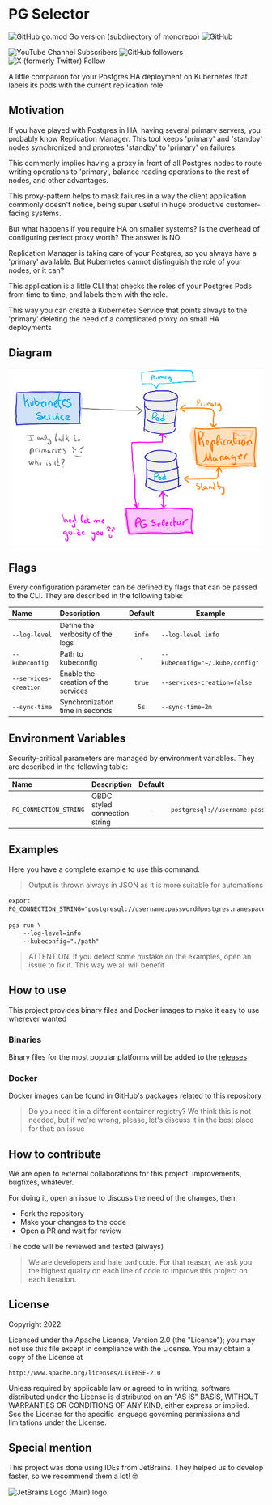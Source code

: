 # PG Selector

![GitHub go.mod Go version (subdirectory of monorepo)](https://img.shields.io/github/go-mod/go-version/achetronic/pg-selector)
![GitHub](https://img.shields.io/github/license/achetronic/pg-selector)

![YouTube Channel Subscribers](https://img.shields.io/youtube/channel/subscribers/UCeSb3yfsPNNVr13YsYNvCAw?label=achetronic&link=http%3A%2F%2Fyoutube.com%2Fachetronic)
![GitHub followers](https://img.shields.io/github/followers/achetronic?label=achetronic&link=http%3A%2F%2Fgithub.com%2Fachetronic)
![X (formerly Twitter) Follow](https://img.shields.io/twitter/follow/achetronic?style=flat&logo=twitter&link=https%3A%2F%2Ftwitter.com%2Fachetronic)

A little companion for your Postgres HA deployment on Kubernetes that labels its pods
with the current replication role

## Motivation

If you have played with Postgres in HA, having several primary servers, you probably know Replication Manager.
This tool keeps 'primary' and 'standby' nodes synchronized and promotes 'standby' to 'primary' on failures.

This commonly implies having a proxy in front of all Postgres nodes to route writing operations to 'primary',
balance reading operations to the rest of nodes, and other advantages.

This proxy-pattern helps to mask failures in a way the client application commonly doesn't notice,
being super useful in huge productive customer-facing systems.

But what happens if you require HA on smaller systems?
Is the overhead of configuring perfect proxy worth?
The answer is NO.

Replication Manager is taking care of your Postgres, so you always have a 'primary' available.
But Kubernetes cannot distinguish the role of your nodes, or it can?

This application is a little CLI that checks the roles of your Postgres Pods from time to time,
and labels them with the role.

This way you can create a Kubernetes Service that points always to the 'primary'
deleting the need of a complicated proxy on small HA deployments

## Diagram

<!-- markdownlint-disable MD033 -->
<img src="https://raw.githubusercontent.com/achetronic/pg-selector/master/docs/img/pg-selector.png" alt="PG Selector diagram" width="600" />

## Flags

Every configuration parameter can be defined by flags that can be passed to the CLI.
They are described in the following table:

| Name                  | Description                         | Default | Example                         |
|:----------------------|:------------------------------------|:-------:|---------------------------------|
| `--log-level`         | Define the verbosity of the logs    | `info`  | `--log-level info`              |
| `--kubeconfig`        | Path to kubeconfig                  |   `-`   | `--kubeconfig="~/.kube/config"` |
| `--services-creation` | Enable the creation of the services | `true`  | `--services-creation=false`     |
| `--sync-time`         | Synchronization time in seconds     |  `5s`   | `--sync-time=2m`                |

## Environment Variables

Security-critical parameters are managed by environment variables.
They are described in the following table:

| Name                   | Description                   | Default | Example                                                         |
|:-----------------------|:------------------------------|:-------:|-----------------------------------------------------------------|
| `PG_CONNECTION_STRING` | OBDC styled connection string |   `-`   | `postgresql://username:password@postgres.namespace.svc:5432/db` |

## Examples

Here you have a complete example to use this command.

> Output is thrown always in JSON as it is more suitable for automations

```console
export PG_CONNECTION_STRING="postgresql://username:password@postgres.namespace.svc:5432/db"

pgs run \
    --log-level=info
    --kubeconfig="./path"
```

> ATTENTION:
> If you detect some mistake on the examples, open an issue to fix it.
> This way we all will benefit

## How to use

This project provides binary files and Docker images to make it easy to use wherever wanted

### Binaries

Binary files for the most popular platforms will be added to the [releases](https://github.com/achetronic/pg-selector/releases)

### Docker

Docker images can be found in GitHub's [packages](https://github.com/achetronic/pg-selector/pkgs/container/pg-selector)
related to this repository

> Do you need it in a different container registry? We think this is not needed, but if we're wrong, please, let's discuss
> it in the best place for that: an issue

## How to contribute

We are open to external collaborations for this project: improvements, bugfixes, whatever.

For doing it, open an issue to discuss the need of the changes, then:

- Fork the repository
- Make your changes to the code
- Open a PR and wait for review

The code will be reviewed and tested (always)

> We are developers and hate bad code. For that reason, we ask you the highest quality
> on each line of code to improve this project on each iteration.

## License
<!-- markdownlint-disable MD046 -->

Copyright 2022.

Licensed under the Apache License, Version 2.0 (the "License");
you may not use this file except in compliance with the License.
You may obtain a copy of the License at

    http://www.apache.org/licenses/LICENSE-2.0

Unless required by applicable law or agreed to in writing, software
distributed under the License is distributed on an "AS IS" BASIS,
WITHOUT WARRANTIES OR CONDITIONS OF ANY KIND, either express or implied.
See the License for the specific language governing permissions and
limitations under the License.

## Special mention

This project was done using IDEs from JetBrains. They helped us to develop faster, so we recommend them a lot! 🤓

<img src="https://resources.jetbrains.com/storage/products/company/brand/logos/jb_beam.png" alt="JetBrains Logo (Main) logo." width="150">
